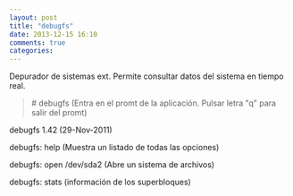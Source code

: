 ```yaml
---
layout: post
title: "debugfs"
date: 2013-12-15 16:10
comments: true
categories: 
---
```

Depurador de sistemas ext. Permite consultar datos del sistema en tiempo real. 

>\# debugfs (Entra en el promt de la aplicación. Pulsar letra "q" para salir del promt) 

debugfs 1.42 (29-Nov-2011) 

debugfs: help (Muestra un listado de todas las opciones) 

debugfs: open /dev/sda2 (Abre un sistema de archivos) 

debugfs: stats (información de los superbloques)

